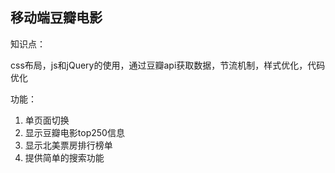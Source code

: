 ## 移动端豆瓣电影

知识点：

css布局，js和jQuery的使用，通过豆瓣api获取数据，节流机制，样式优化，代码优化

功能：

1. 单页面切换
2. 显示豆瓣电影top250信息
3. 显示北美票房排行榜单
4. 提供简单的搜索功能


